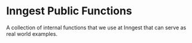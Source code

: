 # Inngest Public Functions

A collection of internal functions that we use at Inngest that can serve as real world examples.
